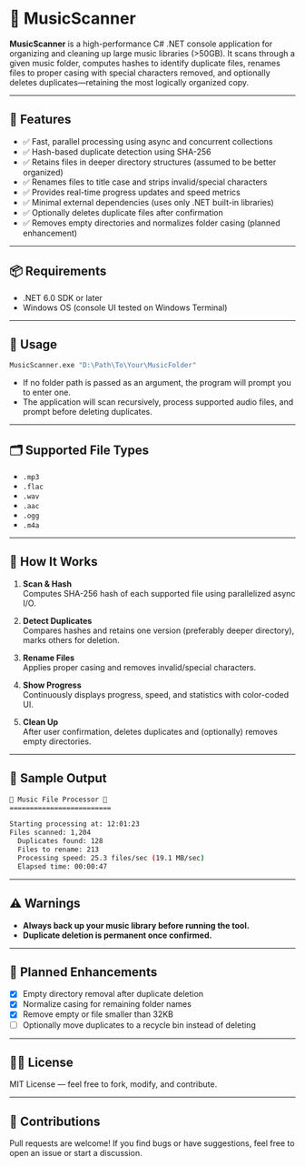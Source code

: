 # 🎵 MusicScanner

**MusicScanner** is a high-performance C# .NET console application for organizing and cleaning up large music libraries (>50GB). It scans through a given music folder, computes hashes to identify duplicate files, renames files to proper casing with special characters removed, and optionally deletes duplicates—retaining the most logically organized copy.

---

## 🚀 Features

- ✅ Fast, parallel processing using async and concurrent collections
- ✅ Hash-based duplicate detection using SHA-256
- ✅ Retains files in deeper directory structures (assumed to be better organized)
- ✅ Renames files to title case and strips invalid/special characters
- ✅ Provides real-time progress updates and speed metrics
- ✅ Minimal external dependencies (uses only .NET built-in libraries)
- ✅ Optionally deletes duplicate files after confirmation
- ✅ Removes empty directories and normalizes folder casing (planned enhancement)

---

## 📦 Requirements

- .NET 6.0 SDK or later
- Windows OS (console UI tested on Windows Terminal)

---

## 🧰 Usage

```bash
MusicScanner.exe "D:\Path\To\Your\MusicFolder"
```

- If no folder path is passed as an argument, the program will prompt you to enter one.
- The application will scan recursively, process supported audio files, and prompt before deleting duplicates.

---

## 🗂 Supported File Types

- `.mp3`
- `.flac`
- `.wav`
- `.aac`
- `.ogg`
- `.m4a`

---

## 🧠 How It Works

1. **Scan & Hash**  
   Computes SHA-256 hash of each supported file using parallelized async I/O.

2. **Detect Duplicates**  
   Compares hashes and retains one version (preferably deeper directory), marks others for deletion.

3. **Rename Files**  
   Applies proper casing and removes invalid/special characters.

4. **Show Progress**  
   Continuously displays progress, speed, and statistics with color-coded UI.

5. **Clean Up**  
   After user confirmation, deletes duplicates and (optionally) removes empty directories.

---

## 🧪 Sample Output

```bash
🎵 Music File Processor 🎵
=========================

Starting processing at: 12:01:23
Files scanned: 1,204
  Duplicates found: 128
  Files to rename: 213
  Processing speed: 25.3 files/sec (19.1 MB/sec)
  Elapsed time: 00:00:47
```

---

## ⚠️ Warnings

- **Always back up your music library before running the tool.**
- **Duplicate deletion is permanent once confirmed.**

---

## 🧱 Planned Enhancements

- [x] Empty directory removal after duplicate deletion
- [x] Normalize casing for remaining folder names
- [x] Remove empty or file smaller than 32KB
- [ ] Optionally move duplicates to a recycle bin instead of deleting

---

## 👨‍💻 License

MIT License — feel free to fork, modify, and contribute.

---

## 🤝 Contributions

Pull requests are welcome! If you find bugs or have suggestions, feel free to open an issue or start a discussion.
